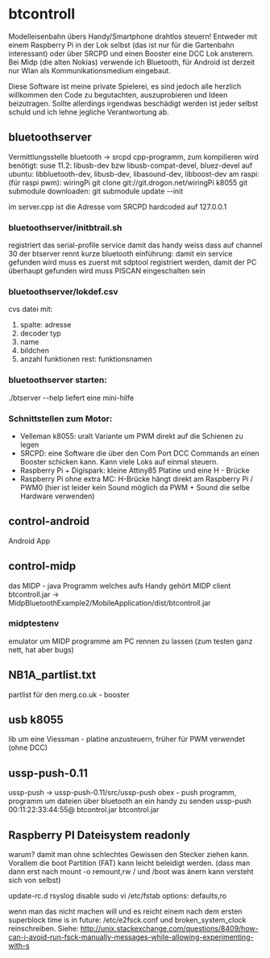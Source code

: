 # btcontroll 

Modelleisenbahn übers Handy/Smartphone drahtlos steuern!
Entweder mit einem Raspberry Pi in der Lok selbst (das ist nur für die Gartenbahn interessant) oder über SRCPD und einen Booster eine DCC Lok ansterern. Bei Midp (die alten Nokias) verwende ich Bluetooth, für Android ist derzeit nur Wlan als Kommunikationsmedium eingebaut.

Diese Software ist meine private Spielerei, es sind jedoch alle herzlich willkommen den Code zu begutachten, auszuprobieren und Ideen beizutragen. Sollte allerdings irgendwas beschädigt werden ist jeder selbst schuld und ich lehne jegliche Verantwortung ab.


## bluetoothserver
Vermittlungsstelle bluetooth -> srcpd
cpp-programm, zum kompilieren wird benötigt:
  suse 11.2: libusb-dev bzw libusb-compat-devel, bluez-devel
  auf ubuntu: libbluetooth-dev, libusb-dev, libasound-dev, libboost-dev
  am raspi: (für raspi pwm): wiringPi git clone git://git.drogon.net/wiringPi
  k8055 git submodule downloaden:
  	git submodule update --init

  im server.cpp ist die Adresse vom SRCPD hardcoded auf 127.0.0.1

### bluetoothserver/initbtrail.sh
registriert das serial-profile service damit das handy weiss dass auf channel 30 der btserver rennt
kurze bluetooth einführung: damit ein service gefunden wird muss es zuerst mit sdptool registriert werden,
  damit der PC überhaupt gefunden wird muss PISCAN eingeschalten sein

### bluetoothserver/lokdef.csv
cvs datei mit:
1. spalte: adresse
2. decoder typ
3. name
4. bildchen
5. anzahl funktionen
rest: funktionsnamen

### bluetoothserver starten:
./btserver --help liefert eine mini-hilfe

### Schnittstellen zum Motor:

* Velleman k8055: uralt Variante um PWM direkt auf die Schienen zu legen
* SRCPD: eine Software die über den Com Port DCC Commands an einen Booster schicken kann. Kann viele Loks auf einmal steuern.
* Raspberry Pi + Digispark: kleine Attiny85 Platine und eine H - Brücke
* Raspberry Pi ohne extra MC: H-Brücke hängt direkt am Raspberry Pi / PWM0 (hier ist leider kein Sound möglich da PWM + Sound die selbe Hardware verwenden)

## control-android

Android App

## control-midp
das MIDP - java Programm welches aufs Handy gehört
MIDP client
btcontroll.jar -> MidpBluetoothExample2/MobileApplication/dist/btcontroll.jar


### midptestenv
emulator um MIDP programme am PC rennen zu lassen (zum testen ganz nett, hat aber bugs)

## NB1A_partlist.txt
partlist für den merg.co.uk - booster

## usb k8055
lib um eine Viessman - platine anzusteuern, früher für PWM verwendet (ohne DCC)

## ussp-push-0.11
ussp-push -> ussp-push-0.11/src/ussp-push
obex - push programm, programm um dateien über bluetooth an ein handy zu senden
ussp-push 00:11:22:33:44:55@ btcontrol.jar btcontrol.jar

## Raspberry PI Dateisystem readonly
warum? damit man ohne schlechtes Gewissen den Stecker ziehen kann. Vorallem die boot Partition (FAT) kann leicht beleidigt werden. (dass man dann erst nach mount -o remount,rw / und /boot was änern kann versteht sich von selbst)

 update-rc.d rsyslog disable
 sudo vi /etc/fstab
   options: defaults,ro

wenn man das nicht machen will und es reicht einem nach dem ersten superblock time is in future: /etc/e2fsck.conf und broken_system_clock reinschreiben. Siehe:
http://unix.stackexchange.com/questions/8409/how-can-i-avoid-run-fsck-manually-messages-while-allowing-experimenting-with-s
